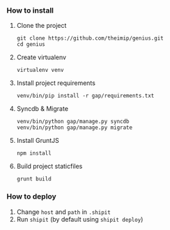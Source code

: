 ### How to install
	
1. Clone the project

   ```
   git clone https://github.com/theimip/genius.git
   cd genius
   ```
   
2. Create virtualenv
	
	```
   virtualenv venv
   ```
   
3. Install project requirements
	
	```
   venv/bin/pip install -r gap/requirements.txt
  	```
  	
4. Syncdb & Migrate
	
	```
   venv/bin/python gap/manage.py syncdb
   venv/bin/python gap/manage.py migrate
   ```
   
5. Install GruntJS
	
	```
	npm install
	```
	
6. Build project staticfiles
	
	```
	grunt build
	```

### How to deploy

1. Change `host` and `path` in `.shipit`
2. Run `shipit` (by default using `shipit deploy`)